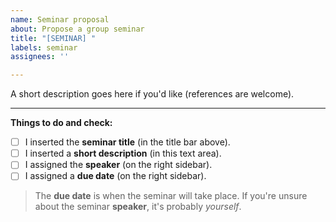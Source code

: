 ```yaml
---
name: Seminar proposal
about: Propose a group seminar
title: "[SEMINAR] "
labels: seminar
assignees: ''

---
```


A short description goes here if you'd like (references are welcome).

---

**Things to do and check:**

- [ ] I inserted the **seminar title** (in the title bar above).
- [ ] I inserted a **short description** (in this text area).
- [ ] I assigned the **speaker** (on the right sidebar).
- [ ] I assigned a **due date** (on the right sidebar).

> The **due date** is when the seminar will take place. If you're unsure about the seminar **speaker**, it's probably *yourself*.
